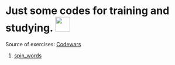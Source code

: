 # Just some codes for training and studying. <img src="https://encrypted-tbn0.gstatic.com/images?q=tbn:ANd9GcR39BjBhz40JST3UudKtU81mOyH_ibQMYdPAg&usqp=CAU" width=40px>
Source of exercises: [Codewars](https://www.codewars.com/)

1. [spin_words](https://github.com/YuriAoyamaSE/Codewars_training/blob/master/spin_words.py)
